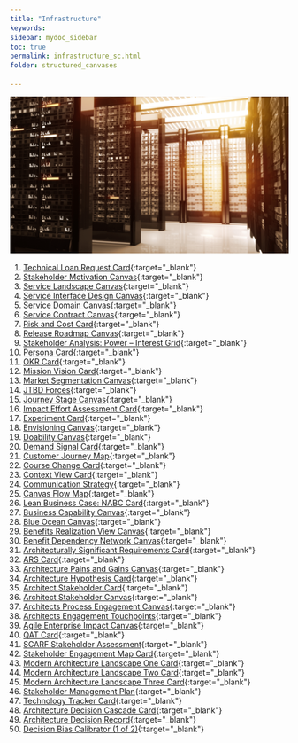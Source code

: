 ```yaml
---
title: "Infrastructure"
keywords: 
sidebar: mydoc_sidebar
toc: true
permalink: infrastructure_sc.html
folder: structured_canvases

---
```

![Infrastructure](media/infrastructure_001.png)

1. [Technical Loan Request Card](technical_loan_request_card.md){:target="_blank"}
2. [Stakeholder Motivation Canvas](stakeholder_motivation_canvas.md){:target="_blank"}
3. [Service Landscape Canvas](service_landscape_canvas.md){:target="_blank"}
4. [Service Interface Design Canvas](service_interface_design_canvas.md){:target="_blank"}
5. [Service Domain Canvas](service_domain_canvas.md){:target="_blank"}
6. [Service Contract Canvas](service_contract_canvas.md){:target="_blank"}
7. [Risk and Cost Card](risk_and_cost_card.md){:target="_blank"}
8. [Release Roadmap Canvas](release_roadmap_canvas.md){:target="_blank"}
9. [Stakeholder Analysis: Power – Interest Grid](power_interest_grid.md){:target="_blank"}
10. [Persona Card](persona_card.md){:target="_blank"}
11. [OKR Card](okr_card.md){:target="_blank"}
12. [Mission Vision Card](mission_vision_card.md){:target="_blank"}
13. [Market Segmentation Canvas](market_segmentation_canvas.md){:target="_blank"}
14. [JTBD Forces](jtbd_forces.md){:target="_blank"}
15. [Journey Stage Canvas](journey_stage_canvas.md){:target="_blank"}
16. [Impact Effort Assessment Card](impact_effort_assessment_card.md){:target="_blank"}
17. [Experiment Card](experiment_card.md){:target="_blank"}
18. [Envisioning Canvas](envisioning_canvas.md){:target="_blank"}
19. [Doability Canvas](doability_canvas.md){:target="_blank"}
20. [Demand Signal Card](demand_signal_card.md){:target="_blank"}
21. [Customer Journey Map](customer_journey_map.md){:target="_blank"}
22. [Course Change Card](course_change_card.md){:target="_blank"}
23. [Context View Card](context_view_card.md){:target="_blank"}
24. [Communication Strategy](communication_strategy.md){:target="_blank"}
25. [Canvas Flow Map](canvas_flow_map.md){:target="_blank"}
26. [Lean Business Case: NABC Card](business_case_nabc_card.md){:target="_blank"}
27. [Business Capability Canvas](business_capability_canvas.md){:target="_blank"}
28. [Blue Ocean Canvas](blue_ocean_canvas.md){:target="_blank"}
29. [Benefits Realization View Canvas](benefits_realization_view_canvas.md){:target="_blank"}
30. [Benefit Dependency Network Canvas](benefits_dependency_network_canvas.md){:target="_blank"}
31. [Architecturally Significant Requirements Card](asr_card.md){:target="_blank"}
32. [ARS Card](ars_card.md){:target="_blank"}
33. [Architecture Pains and Gains Canvas](architecture_pains_and_gains.md){:target="_blank"}
34. [Architecture Hypothesis Card](architecture_hypothesis_card.md){:target="_blank"}
35. [Architect Stakeholder Card](architect_stakeholder_card.md){:target="_blank"}
36. [Architect Stakeholder Canvas](architect_stakeholder_canvas.md){:target="_blank"}
37. [Architects Process Engagement Canvas](architects_process_engagement_canvas.md){:target="_blank"}
38. [Architects Engagement Touchpoints](architects_engagement_touchpoints.md){:target="_blank"}
39. [Agile Enterprise Impact Canvas](agile_enterprise_impact_canvas.md){:target="_blank"}
40. [QAT Card](qat_card.md){:target="_blank"}
41. [SCARF Stakeholder Assessment](scarf_stakeholder_assessment.md){:target="_blank"}
42. [Stakeholder Engagement Map Card](stakeholder_engagement_map_card.md){:target="_blank"}
43. [Modern Architecture Landscape One Card](modern_architecture_landscape_one_card.md){:target="_blank"}
44. [Modern Architecture Landscape Two Card](modern_architecture_landscape_two_card.md){:target="_blank"}
45. [Modern Architecture Landscape Three Card](modern_architecture_landscape_three_card.md){:target="_blank"}
46. [Stakeholder Management Plan](stakholder_management_plan.md){:target="_blank"}
47. [Technology Tracker Card](technology_tracker_card.md){:target="_blank"}
48. [Architecture Decision Cascade Card](architecture_decision_cascade_card.md){:target="_blank"}
49. [Architecture Decision Record](architecture_decision_record.md){:target="_blank"}
50. [Decision Bias Calibrator (1 of 2)](decision_bias_calibrator_1.md){:target="_blank"}